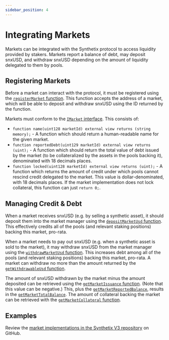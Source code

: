 ```yaml
---
sidebar_position: 4
---
```


# Integrating Markets

Markets can be integrated with the Synthetix protocol to access liquidity provided by stakers. Markets report a balance of debt, may deposit snxUSD, and withdraw snxUSD depending on the amount of liquidity delegated to them by pools.

## Registering Markets

Before a market can interact with the protocol, it must be registered using the [`registerMarket` function](/protocol/technical-reference/smart-contracts#registermarket). This function accepts the address of a market, which will be able to deposit and withdraw snxUSD using the ID returned by the function.

Markets must conform to the [`IMarket` interface](https://github.com/Synthetixio/synthetix-v3/blob/main/packages/synthetix-main/contracts/interfaces/external/IMarket.sol). This consists of:

- `function name(uint128 marketId) external view returns (string memory);` - A function which should return a human-readable name for the given market.
- `function reportedDebt(uint129 marketId) external view returns (uint);` - A function which should return the total value of debt issued by the market (to be collateralized by the assets in the pools backing it), denominated with 18 decimals places.
- `function locked(uint128 marketId) external view returns (uint);` - A function which returns the amount of credit under which pools cannot rescind credit delegated to the market. This value is dollar-denominated, with 18 decimals places. If the market implementation does not lock collateral, this function can just `return 0;`.

## Managing Credit & Debt

When a market receives snxUSD (e.g. by selling a synthetic asset), it should deposit them into the market manager using the [`depositMarketUsd` function](/protocol/technical-reference/smart-contracts#depositmarketusd). This effectively credits all of the pools (and relevant staking positions) backing this market, pro-rata.

When a market needs to pay out snxUSD (e.g. when a synthetic asset is sold to the market), it may withdraw snxUSD from the market manager using the [`withdrawMarketUsd` function](/protocol/technical-reference/smart-contracts#withdrawmarketusd). This increases debt among all of the pools (and relevant staking positions) backing this market, pro-rata. A market can withdraw no more than the amount returned by the [`getWithdrawableUsd` function](/protocol/technical-reference/smart-contracts#getwithdrawableusd).

The amount of snxUSD withdrawn by the market minus the amount deposited can be retrieved using the [`getMarketIssuance` function](/protocol/technical-reference/smart-contracts#getmarketissuance). (Note that this value can be negative.) This, plus the [`getMarketReportedBalance`](/protocol/technical-reference/smart-contracts#getmarketreportedbalance), results in the [`getMarketTotalBalance`](/protocol/technical-reference/smart-contracts#getmarkettotalbalance). The amount of collateral backing the market can be retrieved with the [`getMarketCollateral` function](/protocol/technical-reference/smart-contracts#getmarketcollateral).

## Examples

Review the [market implementations in the Synthetix V3 repository](https://github.com/Synthetixio/synthetix-v3/tree/main/markets) on GitHub.
